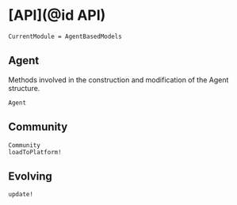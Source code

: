 # [**API**](@id API)

```@meta
CurrentModule = AgentBasedModels
```

## Agent

Methods involved in the construction and modification of the Agent structure.

```@docs
Agent
```

## Community

```@docs
Community
loadToPlatform!
```

## Evolving

```@docs
update!
```